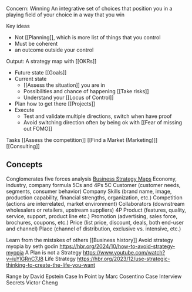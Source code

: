 Concern: Winning
An integrative set of choices that position you in a playing field of your choice in a way that you win

Key ideas
* Not [[Planning]], which is more list of things that you control
* Must be coherent
* an outcome outside your control

Output: A strategy map with [[OKRs]]
* Future state [[Goals]]
* Current state 
	* [[Assess the situation]] you are in
	* Possibilities and chance of happening [[Take risks]]
	* Understand your [[Locus of Control]]
* Plan how to get there [[Projects]]
* Execute
	* Test and validate multiple directions, switch when have proof
	* Avoid switching direction often by being ok with [[Fear of missing out FOMO]]

Tasks
[[Assess the competition]]
[[Find a Market (Marketing)]]
[[Consulting]]

## Concepts
Conglomerates five forces analysis
[Business Strategy Maps](https://www.linkedin.com/posts/kumli_innovation-strategy-strategymaps-activity-7001151762564800512-FRDk?utm_source=share&utm_medium=member_desktop)
Economy, industry, company formula
5Cs and 4Ps
5C
Customer (customer needs, segments, consumer behavior)
Company Skills (brand name, image, production capability, financial strengths, organization, etc.)
Competition (actions are interrelated, market environment)
Collaborators (downstream wholesalers or retailers, upstream suppliers)
4P
Product (features, quality, service, support, product line etc.) 
Promotion (advertising, sales force, brochures, coupons, etc.) 
Price (list price, discount, deals, both end-user and channel) 
Place (channel of distribution, exclusive vs. intensive, etc.)

Learn from the mistakes of others [[Business history]]
Avoid strategy myopia by seth godin https://hbr.org/2024/10/how-to-avoid-strategy-myopia
A Plan is not a Strategy https://www.youtube.com/watch?v=iuYlGRnC7J8
Life Strategy https://hbr.org/2023/12/use-strategic-thinking-to-create-the-life-you-want

Range by David Epstein
Case In Point by Marc Cosentino
Case Interview Secrets Victor Cheng
